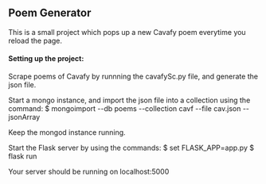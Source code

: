 <h2>Poem Generator</h2>

This is a small project which pops up a new Cavafy poem everytime you reload the page.

<h4>Setting up the project:</h4>
Scrape poems of Cavafy by runnning the cavafySc.py file, and generate the json file.

Start a mongo instance, and import the json file into a collection using the command:
$ mongoimport --db poems --collection cavf --file cav.json --jsonArray

Keep the mongod instance running.

Start the Flask server by using the commands:
$ set FLASK_APP=app.py
$ flask run

Your server should be running on localhost:5000
